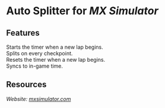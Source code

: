 # Auto Splitter for ***MX Simulator***
## Features
Starts the timer when a new lap begins.  
Splits on every checkpoint.  
Resets the timer when a new lap begins.  
Syncs to in-game time.

## Resources
*Website: [mxsimulator.com](https://mxsimulator.com)*